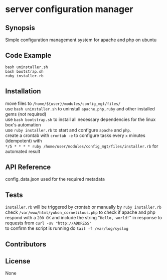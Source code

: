 # server configuration manager
## Synopsis

Simple configuration management system for apache and php on ubuntu

## Code Example
`bash uninstaller.sh` <br />
`bash bootstrap.sh` <br />
`ruby installer.rb`
## Installation
move files to `/home/${user}/modules/config_mgt/files/` <br />
use `bash uninstaller.sh` to uninstall `apache,php,ruby` and other installed gems (not required) <br />
use `bash bootstrap.sh` to install all necessary dependencies for the linux box's automation <br />
use `ruby installer.rb` to start and configure `apache` and `php`. <br />
create a crontab with `crontab -e` to configure tasks every `x` minutes (idempotent) with <br />
`*/5 * * * * ruby /home/user/modules/config_mgt/files/installer.rb` for automated result
<br />
## API Reference
config_data.json used for the required metadata

## Tests
`installer.rb` will be triggered by crontab or manually by `ruby installer.rb`  <br />
check `/var/www/html/yukon_cornelilous.php` to check if apache and php respond with a `200 OK` and include the string "`Hello, world!`" in response to requests from `curl -sv "http://ADDRESS"` <br />
to confirm the script is running do `tail -f /var/log/syslog`

## Contributors
## License
None
